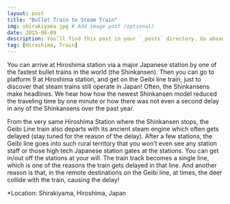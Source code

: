 ```yaml
---
layout: post
title: "Bullet Train to Steam Train"
img: shirakiyama.jpg # Add image post (optional)
date: 2015-06-09
description: You’ll find this post in your `_posts` directory. Go ahead and edit it and re-build the site to see your changes. # Add post description (optional)
tag: [Hiroshima, Train]
---
```

You can arrive at Hiroshima station via a major Japanese station by one of the fastest bullet trains in the world (the Shinkansen). Then you can go to platform 9 at Hiroshima station, and get on the Geibi line train, just to discover that steam trains still operate in Japan! Often, the Shinkansens make headlines. We hear how how the newest Shinkansen model reduced the traveling time by one minute or how there was not even a second delay in any of the Shinkansens over the past year.

From the very same Hiroshima Station where the Shinkansen stops, the Geibi Line train also departs with its ancient steam engine which often gets delayed (stay tuned for the reason of the delay). After a few stations, the Geibi line goes into such rural territory that you won’t even see any station staff or those high tech Japanese station gates at the stations. You can get in/out off the stations at your will. The train track becomes a single line, which is one of the reasons the train gets delayed in that line. And another reason is that, in the remote destinations on the Geibi line, at times, the deer collide with the train, causing the delay! 

*Location: Shirakiyama, Hiroshima, Japan 

